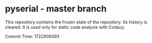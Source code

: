 # pyserial - master branch

This repository contains the frozen state of the repository.
Its history is cleared. It is used only for static code
analysis with Codacy.

Commit Time: 1722909393